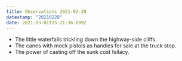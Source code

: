 ```yaml
---
title: Observations 2021-02-28
datestamp: "20210228"
date: 2021-03-01T15:21:36.699Z
---
```

- The little waterfalls trickling down the highway-side cliffs.
- The canes with mock pistols as handles for sale at the truck stop.
- The power of casting off the sunk cost fallacy.